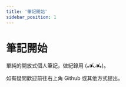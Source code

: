 ```yaml
---
title: '筆記開始'
sidebar_position: 1
---
```


# 筆記開始

單純的開放式個人筆記，做紀錄用 (⁎⁍̴̛ᴗ⁍̴̛⁎)。

如有疑問歡迎前往右上角 Github 或其他方式提出。